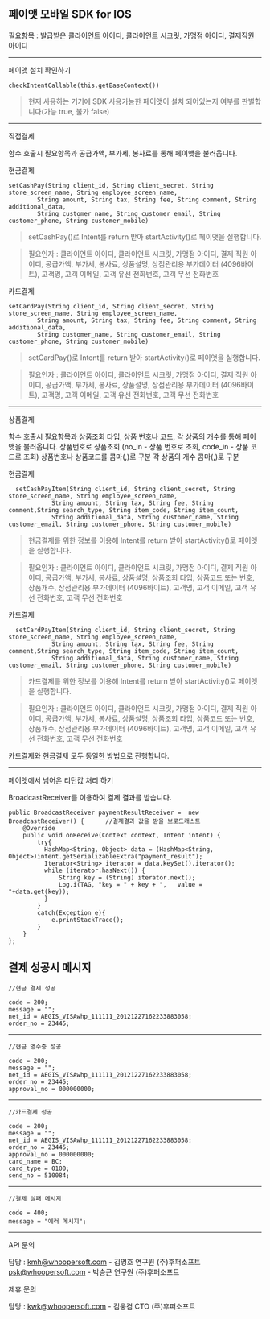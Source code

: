 페이앳 모바일 SDK for IOS
---------------------------------------
필요항목 : 발급받은 클라이언트 아이디, 클라이언트 시크릿, 가맹점 아이디, 결제직원 아이디

---------------------------------------
페이앳 설치 확인하기

    checkIntentCallable(this.getBaseContext())

>현재 사용하는 기기에 SDK 사용가능한 페이앳이 설치 되어있는지 여부를 판별합니다(가능 true, 불가 false)

---------------------------------------
직접결제

함수 호출시 필요항목과 공급가액, 부가세, 봉사료를 통해 페이앳을 불러옵니다.

현금결제

    setCashPay(String client_id, String client_secret, String store_screen_name, String employee_screen_name,
            String amount, String tax, String fee, String comment, String additional_data, 
            String customer_name, String customer_email, String customer_phone, String customer_mobile)

>setCashPay()로 Intent를 return 받아 startActivity()로 페이앳을 실행합니다.

>필요인자 : 클라이언트 아이디, 클라이언트 시크릿, 가맹점 아이디, 결제 직원 아이디, 공급가액, 부가세, 봉사료, 상품설명,
상점관리용 부가데이터 (4096바이트), 고객명, 고객 이메일, 고객 유선 전화번호, 고객 무선 전화번호


카드결제

    setCardPay(String client_id, String client_secret, String store_screen_name, String employee_screen_name,
            String amount, String tax, String fee, String comment, String additional_data, 
            String customer_name, String customer_email, String customer_phone, String customer_mobile)

>setCardPay()로 Intent를 return 받아 startActivity()로 페이앳을 실행합니다.

>필요인자 : 클라이언트 아이디, 클라이언트 시크릿, 가맹점 아이디, 결제 직원 아이디, 공급가액, 부가세, 봉사료, 상품설명,
상점관리용 부가데이터 (4096바이트), 고객명, 고객 이메일, 고객 유선 전화번호, 고객 무선 전화번호

---------------------------------------

상품결제

함수 호출시 필요항목과 상품조회 타입, 상품 번호나 코드, 각 상품의 개수를 통해 페이앳을 불러옵니다. 
상품번호로 상품조회 (no_in - 상품 번호로 조회, code_in - 상품 코드로 조회)
상품번호나 상품코드를 콤마(,)로 구분
각 상품의 개수 콤마(,)로 구분  

현금결제

      setCashPayItem(String client_id, String client_secret, String store_screen_name, String employee_screen_name,
                String amount, String tax, String fee, String comment,String search_type, String item_code, String item_count,
                String additional_data, String customer_name, String customer_email, String customer_phone, String customer_mobile) 


>현금결제를 위한 정보를 이용해 Intent를 return 받아 startActivity()로 페이앳을 실행합니다.

>필요인자 : 클라이언트 아이디, 클라이언트 시크릿, 가맹점 아이디, 결제 직원 아이디, 공급가액, 부가세, 봉사료, 상품설명,
상품조회 타입, 상품코드 또는 번호, 상품개수, 상점관리용 부가데이터 (4096바이트), 고객명, 고객 이메일, 고객 유선 전화번호, 고객 무선 전화번호

카드결제

      setCardPayItem(String client_id, String client_secret, String store_screen_name, String employee_screen_name,
                String amount, String tax, String fee, String comment,String search_type, String item_code, String item_count,
                String additional_data, String customer_name, String customer_email, String customer_phone, String customer_mobile) 


>카드결제를 위한 정보를 이용해 Intent를 return 받아 startActivity()로 페이앳을 실행합니다.

>필요인자 : 클라이언트 아이디, 클라이언트 시크릿, 가맹점 아이디, 결제 직원 아이디, 공급가액, 부가세, 봉사료, 상품설명,
상품조회 타입, 상품코드 또는 번호, 상품개수, 상점관리용 부가데이터 (4096바이트), 고객명, 고객 이메일, 고객 유선 전화번호, 고객 무선 전화번호

카드결제와 현금결제 모두 동일한 방법으로 진행합니다.

---------------------------------------

페이앳에서 넘어온 리턴값 처리 하기

BroadcastReceiver를 이용하여 결제 결과를 받습니다.

    public BroadcastReceiver paymentResultReceiver =  new BroadcastReceiver() {      //결제결과 값을 받을 브로드캐스트
        @Override
        public void onReceive(Context context, Intent intent) {
        	try{
              HashMap<String, Object> data = (HashMap<String, Object>)intent.getSerializableExtra("payment_result");
              Iterator<String> iterator = data.keySet().iterator();
              while (iterator.hasNext()) {
                  String key = (String) iterator.next();
                  Log.i(TAG, "key = " + key + ",   value = "+data.get(key));
              }
        	}
        	catch(Exception e){
        		e.printStackTrace();
        	}
        }
    };

  
  결제 성공시 메시지
  ---------------------------------------
    //현금 결제 성공 
    
    code = 200;  
    message = "";
    net_id = AEGIS_VISAwhp_111111_20121227162233883058;    
    order_no = 23445;
    
  ---------------------------------------
    //현금 영수증 성공
    
    code = 200;  
    message = "";
    net_id = AEGIS_VISAwhp_111111_20121227162233883058;    
    order_no = 23445;
    approval_no = 000000000;
    
  ---------------------------------------
    //카드결제 성공
    
    code = 200;  
    message = "";
    net_id = AEGIS_VISAwhp_111111_20121227162233883058;    
    order_no = 23445;
    approval_no = 000000000;
    card_name = BC;
    card_type = 0100;
    send_no = 510084;
  ---------------------------------------
    //결제 실패 메시지

    code = 400;
    message = "에러 메시지";

---------------------------------------
API 문의

담당 : kmh@whoopersoft.com - 김명호 연구원 (주)후퍼소프트 psk@whoopersoft.com - 박승근 연구원 (주)후퍼소프트

제휴 문의

담당 : kwk@whoopersoft.com - 김웅겸 CTO (주)후퍼소프트

